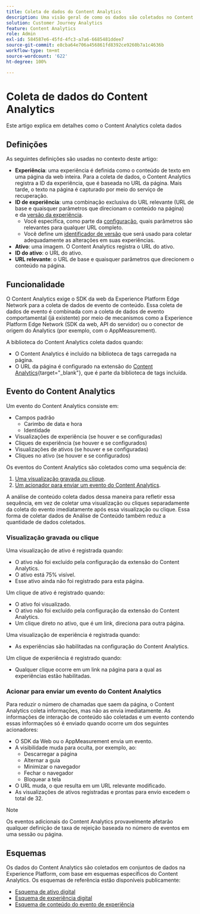 ```yaml
---
title: Coleta de dados do Content Analytics
description: Uma visão geral de como os dados são coletados no Content Analytics
solution: Customer Journey Analytics
feature: Content Analytics
role: Admin
exl-id: 584587e6-45fd-4fc3-a7a6-6685481ddee7
source-git-commit: e8cba64e706a456861fd8392ce9260b7a1c4636b
workflow-type: tm+mt
source-wordcount: '622'
ht-degree: 100%

---
```


# Coleta de dados do Content Analytics

Este artigo explica em detalhes como o Content Analytics coleta dados

## Definições

As seguintes definições são usadas no contexto deste artigo:

* **Experiência**: uma experiência é definida como o conteúdo de texto em uma página da web inteira. Para a coleta de dados, o Content Analytics registra a ID da experiência, que é baseada no URL da página. Mais tarde, o texto na página é capturado por meio do serviço de recuperação.
* **ID de experiência**: uma combinação exclusiva do URL relevante (URL de base e quaisquer parâmetros que direcionam o conteúdo na página) e da [versão da experiência](manual.md#versioning).
   * Você especifica, como parte da [configuração](configuration.md), quais parâmetros são relevantes para qualquer URL completo.
   * Você define um [identificador de versão](manual.md#versioning) que será usado para coletar adequadamente as alterações em suas experiências.
* **Ativo**: uma imagem. O Content Analytics registra o URL do ativo.
* **ID do ativo**: o URL do ativo.
* **URL relevante**: o URL de base e quaisquer parâmetros que direcionem o conteúdo na página.


## Funcionalidade

O Content Analytics exige o SDK da web da Experience Platform Edge Network para a coleta de dados de evento de conteúdo. Essa coleta de dados de evento é combinada com a coleta de dados de evento comportamental (já existente) por meio de mecanismos como a Experience Platform Edge Network (SDK da web, API do servidor) ou o conector de origem do Analytics (por exemplo, com o AppMeasurement).

A biblioteca do Content Analytics coleta dados quando:

* O Content Analytics é incluído na biblioteca de tags carregada na página.
* O URL da página é configurado na extensão do [Content Analytics](https://experienceleague.adobe.com/pt-br/docs/experience-platform/tags/extensions/client/content-analytics/overview){target="_blank"}, que é parte da biblioteca de tags incluída.


## Evento do Content Analytics

Um evento do Content Analytics consiste em:

* Campos padrão
   * Carimbo de data e hora
   * Identidade
* Visualizações de experiência (se houver e se configuradas)
* Cliques de experiência (se houver e se configurados)
* Visualizações de ativos (se houver e se configuradas)
* Cliques no ativo (se houver e se configurados)

Os eventos do Content Analytics são coletados como uma sequência de:

1. [Uma visualização gravada ou clique](#recorded-view-or-click).
1. [Um acionador para enviar um evento do Content Analytics](#trigger-to-send-a-content-analytics-event).

A análise de conteúdo coleta dados dessa maneira para refletir essa sequência, em vez de coletar uma visualização ou cliques separadamente da coleta do evento imediatamente após essa visualização ou clique. Essa forma de coletar dados de Análise de Conteúdo também reduz a quantidade de dados coletados.

### Visualização gravada ou clique

Uma visualização de ativo é registrada quando:

* O ativo não foi excluído pela configuração da extensão do Content Analytics.
* O ativo está 75% visível.
* Esse ativo ainda não foi registrado para esta página.

Um clique de ativo é registrado quando:

* O ativo foi visualizado.
* O ativo não foi excluído pela configuração da extensão do Content Analytics.
* Um clique direto no ativo, que é um link, direciona para outra página.

Uma visualização de experiência é registrada quando:

* As experiências são habilitadas na configuração do Content Analytics.

Um clique de experiência é registrado quando:

* Qualquer clique ocorre em um link na página para a qual as experiências estão habilitadas.


### Acionar para enviar um evento do Content Analytics

Para reduzir o número de chamadas que saem da página, o Content Analytics coleta informações, mas não as envia imediatamente. As informações de interação de conteúdo são coletadas e um evento contendo essas informações só é enviado quando ocorre um dos seguintes acionadores:

* O SDK da Web ou o AppMeasurement envia um evento.
* A visibilidade muda para oculta, por exemplo, ao:
   * Descarregar a página
   * Alternar a guia
   * Minimizar o navegador
   * Fechar o navegador
   * Bloquear a tela
* O URL muda, o que resulta em um URL relevante modificado.
* As visualizações de ativos registradas e prontas para envio excedem o total de 32.

>[!NOTE]
>
>Os eventos adicionais do Content Analytics provavelmente afetarão qualquer definição de taxa de rejeição baseada no número de eventos em uma sessão ou página.
>


## Esquemas

Os dados do Content Analytics são coletados em conjuntos de dados na Experience Platform, com base em esquemas específicos do Content Analytics. Os esquemas de referência estão disponíveis publicamente:

* [Esquema de ativo digital](https://github.com/adobe/xdm/blob/master/components/classes/digital-asset.schema.json)
* [Esquema de experiência digital](https://github.com/adobe/xdm/blob/master/components/classes/digital-experience.schema.json)
* [Esquema de conteúdo do evento de experiência](https://github.com/adobe/xdm/blob/master/components/fieldgroups/experience-event/experienceevent-content.schema.json)
